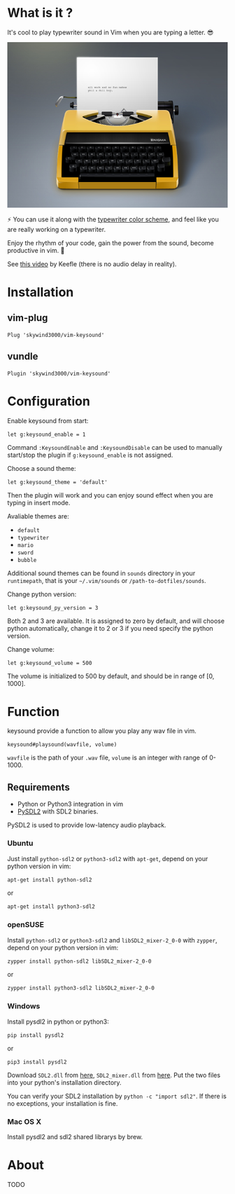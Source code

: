 # What is it ?

It's cool to play typewriter sound in Vim when you are typing a letter. :sunglasses:

![](doc/logo.jpg)

:zap: You can use it along with the [typewriter color scheme](https://github.com/logico-dev/typewriter), and feel like you are really working on a typewriter. 

Enjoy the rhythm of your code, gain the power from the sound, become productive in vim. :wine_glass:

See [this video](https://streamable.com/yah0h) by Keefle (there is no audio delay in reality).



# Installation

## vim-plug

```VimL
Plug 'skywind3000/vim-keysound'
```

## vundle

```VimL
Plugin 'skywind3000/vim-keysound'
```

# Configuration

Enable keysound from start:

```VimL
let g:keysound_enable = 1
```

Command `:KeysoundEnable` and `:KeysoundDisable` can be used to manually start/stop the plugin if `g:keysound_enable` is not assigned.

Choose a sound theme:

```VimL
let g:keysound_theme = 'default'
```

Then the plugin will work and you can enjoy sound effect when you are typing in insert mode.

Avaliable themes are: 

- `default`
- `typewriter` 
- `mario`
- `sword`
- `bubble`

Additional sound themes can be found in `sounds` directory in your `runtimepath`, that is your `~/.vim/sounds` or `/path-to-dotfiles/sounds`.

Change python version:

```VimL
let g:keysound_py_version = 3
```

Both 2 and 3 are available. It is assigned to zero by default, and will choose python automatically, change it to 2 or 3 if you need specify the python version.

Change volume:

```VimL
let g:keysound_volume = 500
```

The volume is initialized to 500 by default, and should be in range of [0, 1000].


# Function

keysound provide a function to allow you play any wav file in vim.

```VimL
keysound#playsound(wavfile, volume)
```

`wavfile` is the path of your `.wav` file, `volume` is an integer with range of 0-1000.

## Requirements

- Python or Python3 integration in vim
- [PySDL2](https://github.com/marcusva/py-sdl2) with SDL2 binaries.

PySDL2 is used to provide low-latency audio playback.

### Ubuntu

Just install `python-sdl2` or `python3-sdl2` with `apt-get`, depend on your python version in vim:

```bash
apt-get install python-sdl2
```

or 

```bash
apt-get install python3-sdl2
```

### openSUSE

Install `python-sdl2` or `python3-sdl2` and `libSDL2_mixer-2_0-0` with `zypper`, depend on your python version in vim:

```bash
zypper install python-sdl2 libSDL2_mixer-2_0-0
```

or 

```bash
zypper install python3-sdl2 libSDL2_mixer-2_0-0
```

### Windows

Install pysdl2 in python or python3:

```batch
pip install pysdl2
```

or 

```batch
pip3 install pysdl2
```

Download `SDL2.dll` from [here](https://www.libsdl.org/download-2.0.php), `SDL2_mixer.dll` from [here](https://www.libsdl.org/projects/SDL_mixer/). Put the two files into your python's installation directory. 

You can verify your SDL2 installation by `python -c "import sdl2"`. If there is no exceptions, your installation is fine.

### Mac OS X

Install pysdl2 and sdl2 shared librarys by brew.


# About

TODO
